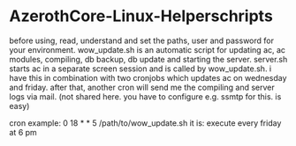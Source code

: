 # AzerothCore-Linux-Helperschripts

before using, read, understand and set the paths, user and password for your environment.
wow_update.sh is an automatic script for updating ac, ac modules, compiling, db backup, db update and starting the server. server.sh starts ac in a separate screen session and is called by wow_update.sh. i have this in combination with two cronjobs which updates ac on wednesday and friday. after that, another cron will send me the compiling and server logs via mail. (not shared here. you have to configure e.g. ssmtp for this. is easy)

cron example:
0 18 * * 5 /path/to/wow_update.sh
it is: execute every friday at 6 pm
